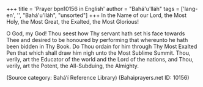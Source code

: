 +++
title = 'Prayer bpn10156 in English'
author = "Bahá'u'lláh"
tags = ['lang-en', '', "Bahá'u'lláh", "unsorted"]
+++
In the Name of our Lord, the Most Holy, the Most Great, the Exalted, the Most Glorious! 
 
O God, my God!  Thou seest how Thy servant hath set his face towards Thee and desired to be honoured by performing that whereunto he hath been bidden in Thy Book.  Do Thou ordain for him through Thy Most Exalted Pen that which shall draw him nigh unto the Most Sublime Summit.  Thou, verily, art the Educator of the world and the Lord of the nations, and Thou, verily, art the Potent, the All-Subduing, the Almighty.

(Source category: Bahá’í Reference Library)
(Bahaiprayers.net ID: 10156)
